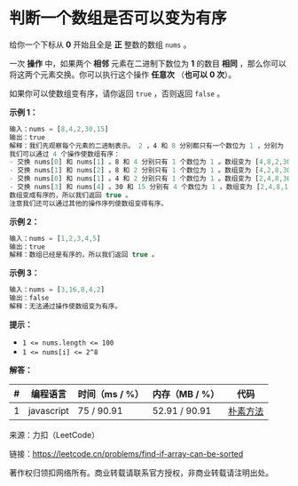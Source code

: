 # 判断一个数组是否可以变为有序

给你一个下标从 **0** 开始且全是 **正** 整数的数组 `nums` 。

一次 **操作** 中，如果两个 **相邻** 元素在二进制下数位为 **1** 的数目 **相同** ，那么你可以将这两个元素交换。你可以执行这个操作 **任意次** （**也可以 0 次**）。

如果你可以使数组变有序，请你返回 `true` ，否则返回 `false` 。

**示例 1：**

``` javascript
输入：nums = [8,4,2,30,15]
输出：true
解释：我们先观察每个元素的二进制表示。 2 ，4 和 8 分别都只有一个数位为 1 ，分别为 "10" ，"100" 和 "1000" 。15 和 30 分别有 4 个数位为 1 ："1111" 和 "11110" 。
我们可以通过 4 个操作使数组有序：
- 交换 nums[0] 和 nums[1] 。8 和 4 分别只有 1 个数位为 1 。数组变为 [4,8,2,30,15] 。
- 交换 nums[1] 和 nums[2] 。8 和 2 分别只有 1 个数位为 1 。数组变为 [4,2,8,30,15] 。
- 交换 nums[0] 和 nums[1] 。4 和 2 分别只有 1 个数位为 1 。数组变为 [2,4,8,30,15] 。
- 交换 nums[3] 和 nums[4] 。30 和 15 分别有 4 个数位为 1 ，数组变为 [2,4,8,15,30] 。
数组变成有序的，所以我们返回 true 。
注意我们还可以通过其他的操作序列使数组变得有序。
```

**示例 2：**

``` javascript
输入：nums = [1,2,3,4,5]
输出：true
解释：数组已经是有序的，所以我们返回 true 。
```

**示例 3：**

``` javascript
输入：nums = [3,16,8,4,2]
输出：false
解释：无法通过操作使数组变为有序。
```

**提示：**

- `1 <= nums.length <= 100`
- `1 <= nums[i] <= 2^8`

**解答：**

**#**|**编程语言**|**时间（ms / %）**|**内存（MB / %）**|**代码**
--|--|--|--|--
1|javascript|75 / 90.91|52.91 / 90.91|[朴素方法](./javascript/ac_v1.js)

来源：力扣（LeetCode）

链接：https://leetcode.cn/problems/find-if-array-can-be-sorted

著作权归领扣网络所有。商业转载请联系官方授权，非商业转载请注明出处。
